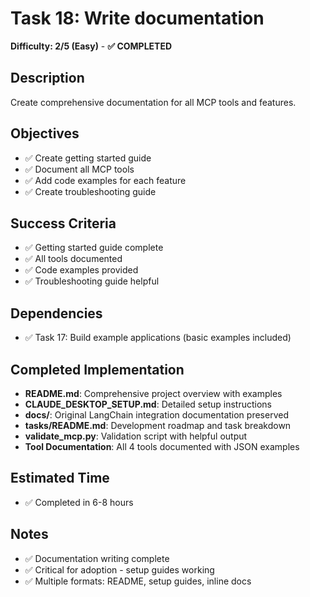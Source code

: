 # Task 18: Write documentation
**Difficulty: 2/5 (Easy)** - **✅ COMPLETED**

## Description
Create comprehensive documentation for all MCP tools and features.

## Objectives
- ✅ Create getting started guide
- ✅ Document all MCP tools
- ✅ Add code examples for each feature
- ✅ Create troubleshooting guide

## Success Criteria
- ✅ Getting started guide complete
- ✅ All tools documented
- ✅ Code examples provided
- ✅ Troubleshooting guide helpful

## Dependencies
- ✅ Task 17: Build example applications (basic examples included)

## Completed Implementation
- **README.md**: Comprehensive project overview with examples
- **CLAUDE_DESKTOP_SETUP.md**: Detailed setup instructions
- **docs/**: Original LangChain integration documentation preserved
- **tasks/README.md**: Development roadmap and task breakdown
- **validate_mcp.py**: Validation script with helpful output
- **Tool Documentation**: All 4 tools documented with JSON examples

## Estimated Time
- ✅ Completed in 6-8 hours

## Notes
- ✅ Documentation writing complete
- ✅ Critical for adoption - setup guides working
- ✅ Multiple formats: README, setup guides, inline docs 